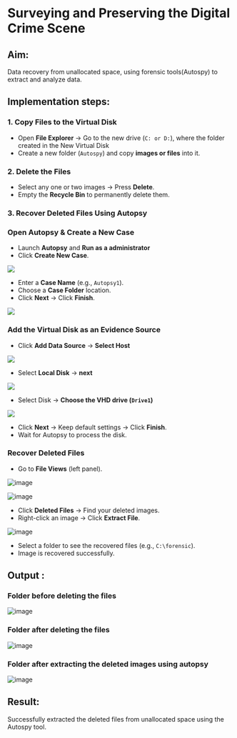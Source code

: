 # Surveying and Preserving the Digital Crime Scene

## **Aim:**
Data recovery from unallocated space, using forensic tools(Autospy) to extract and analyze data.

## **Implementation steps:**

### **1. Copy Files to the Virtual Disk**  
- Open **File Explorer** → Go to the new drive (`C: or D:`), where the folder created in the New Virtual Disk
- Create a new folder (`Autospy`) and copy **images or files** into it.  

### **2. Delete the Files**  
- Select any one or two images → Press **Delete**.  
- Empty the **Recycle Bin** to permanently delete them.  

### **3. Recover Deleted Files Using Autopsy**  
### **Open Autopsy & Create a New Case** 

- Launch **Autopsy** and **Run as a administrator**  
- Click **Create New Case**.  

![](./images/a1.png)

- Enter a **Case Name** (e.g., `Autopsy1`).  
- Choose a **Case Folder** location.  
- Click **Next** → Click **Finish**.  

![](./images/a2.png)

### **Add the Virtual Disk as an Evidence Source**  
- Click **Add Data Source**  → **Select Host**

![](./images/a3.png)

- Select **Local Disk** → **next** 

![](./images/a4.png)

- Select Disk → **Choose the VHD drive (`Drive1`)**

![](./images/a5.png)

- Click **Next** → Keep default settings → Click **Finish**.  
- Wait for Autopsy to process the disk.  

### **Recover Deleted Files**  
- Go to **File Views** (left panel).  

![image](https://github.com/user-attachments/assets/7c25bfdc-daef-481a-bce7-24fd0781ebca)


![image](https://github.com/user-attachments/assets/1fe7fff0-2b0a-47be-86b2-0a135f832d8b)


- Click **Deleted Files** → Find your deleted images.  
- Right-click an image → Click **Extract File**.  

![image](https://github.com/user-attachments/assets/04ba5176-8a00-4a75-9802-490b10e2427a)


- Select a folder to see the recovered files (e.g., `C:\forensic`).  
- Image is recovered successfully.


## Output :
### Folder before deleting the files
![image](https://github.com/user-attachments/assets/d524986a-5ef4-4df2-870f-229db23a8085)


### Folder after deleting the files
![image](https://github.com/user-attachments/assets/499bdfef-e712-4833-ab3f-ceefdd7a17f5)


### Folder after extracting the deleted images using autopsy
![image](https://github.com/user-attachments/assets/0e8a241e-ff65-46fc-b3f7-7e7828a7c004)


## Result:
Successfully extracted the deleted files from unallocated space using the Autospy tool.
